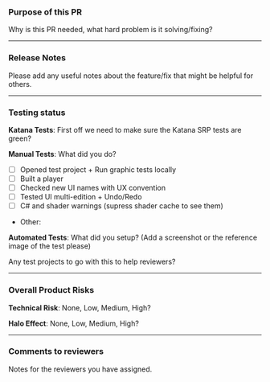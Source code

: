 ### Purpose of this PR
Why is this PR needed, what hard problem is it solving/fixing?

---
### Release Notes
Please add any useful notes about the feature/fix that might be helpful for others.

---
### Testing status
**Katana Tests**: First off we need to make sure the Katana SRP tests are green?

**Manual Tests**: What did you do?
- [ ] Opened test project + Run graphic tests locally
- [ ] Built a player
- [ ] Checked new UI names with UX convention
- [ ] Tested UI multi-edition + Undo/Redo
- [ ] C# and shader warnings (supress shader cache to see them)
- Other: 

**Automated Tests**: What did you setup? (Add a screenshot or the reference image of the test please)

Any test projects to go with this to help reviewers?

---
### Overall Product Risks
**Technical Risk**: None, Low, Medium, High?

**Halo Effect**: None, Low, Medium, High?

---
### Comments to reviewers
Notes for the reviewers you have assigned.
